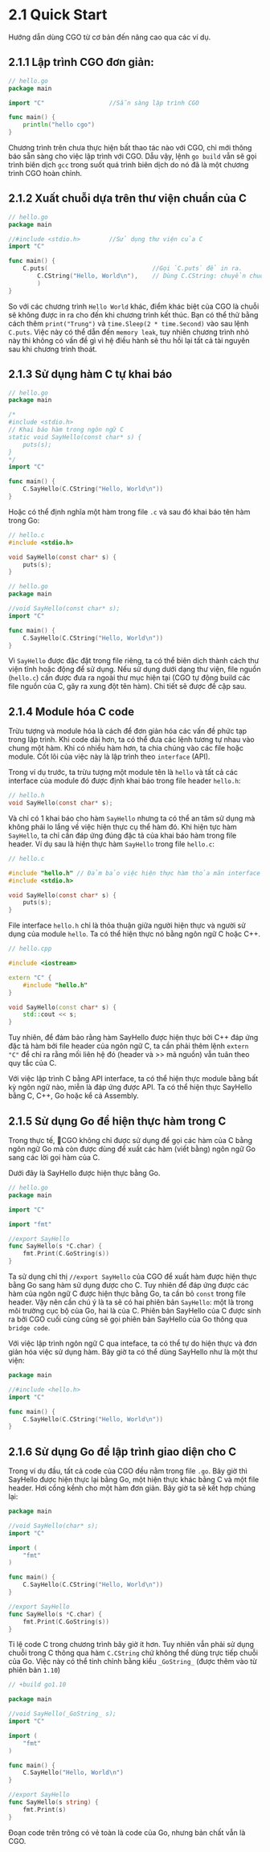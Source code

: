 2.1 Quick Start
===

Hướng dẫn dùng CGO từ cơ bản đến nâng cao qua các ví dụ.

2.1.1 Lập trình CGO đơn giản:
---

```go
// hello.go
package main

import "C"                  //Sẵn sàng lập trình CGO 

func main() {
    println("hello cgo")
}
```

Chương trình trên chưa thực hiện bất thao tác nào với CGO, chỉ mới thông báo sẵn sàng cho việc lập trình với CGO. Dẫu vậy, lệnh `go build` vẫn sẽ gọi trình biên dịch `gcc` trong suốt quá trình biên dịch do nó đã là một chương trình CGO hoàn chỉnh.

2.1.2 Xuất chuỗi dựa trên thư viện chuẩn của C
---

```go
// hello.go
package main

//#include <stdio.h>        //Sử dụng thư viện của C
import "C"

func main() {
    C.puts(                             //Gọi `C.puts` để in ra.
        C.CString("Hello, World\n"),    // Dùng C.CString: chuyển chuỗi của Go sang chuỗi của C
        )  
}
```

So với các chương trình `Hello World` khác, điểm khác biệt của CGO là chuỗi sẽ không được in ra cho đến khi chương trình kết thúc. Bạn có thể thử bằng cách thêm `print("Trung")` và `time.Sleep(2 * time.Second)` vào sau lệnh `C.puts`. Việc này có thể dẫn đến `memory leak`, tuy nhiên chương trình nhỏ này thi không có vấn đề gì vì hệ điều hành sẽ thu hồi lại tất cả tài nguyên sau khi chương trình thoát.

2.1.3 Sử dụng hàm C tự khai báo
---
```go
// hello.go
package main

/*
#include <stdio.h>
// Khai báo hàm trong ngôn ngữ C
static void SayHello(const char* s) {
    puts(s);
}
*/
import "C"

func main() {
    C.SayHello(C.CString("Hello, World\n"))
}
```

Hoặc có thể định nghĩa một hàm trong file `.c` và sau đó khai báo tên hàm trong Go:

```C
// hello.c
#include <stdio.h>

void SayHello(const char* s) {
    puts(s);
}
```

```Go
// hello.go
package main

//void SayHello(const char* s);
import "C"

func main() {
    C.SayHello(C.CString("Hello, World\n"))
}
```

Vì `SayHello` được đặc đặt trong file riêng, ta có thể biên dịch thành cách thư viện tĩnh hoặc động để sử dụng. Nếu sử dụng dưới dạng thư viện, file nguồn (`hello.c`) cần được đưa ra ngoài thư mục hiện tại (CGO tự động build các file nguồn của C, gây ra xung đột tên hàm). Chi tiết sẽ được đề cập sau.

2.1.4 Module hóa C code
---

Trừu tượng và module hóa là cách để đơn giản hóa các vấn đề phức tạp trong lập trình. Khi code dài hơn, ta có thể đưa các lệnh tương tự nhau vào chung một hàm. Khi có nhiều hàm hơn, ta chia chúng vào các file hoặc module. Cốt lõi của việc này là lập trình theo `interface` (API).

Trong ví dụ trước, ta trừu tượng một module tên là `hello` và tất cả các interface của module đó được định khai báo trong file header `hello.h`:
```h
// hello.h
void SayHello(const char* s);
```
Và chỉ có 1 khai báo cho hàm `SayHello` nhưng ta có thể an tâm sử dụng mà không phải lo lắng về việc hiện thực cụ thể  hàm đó. Khi hiện tực hàm `SayHello`, ta chỉ cần đáp ứng đúng đặc tả của khai báo hàm trong file header. Ví dụ sau là hiện thực hàm `SayHello` trong file `hello.c`:
```c
// hello.c

#include "hello.h" // Đảm bảo việc hiện thực hàm thỏa mãn interface của module. 
#include <stdio.h>

void SayHello(const char* s) {
    puts(s);
}
```

File interface `hello.h` chỉ là thỏa thuận giữa người hiện thực và người sử dụng của module `hello`. Ta có thể hiện thực nó bằng ngôn ngữ C hoặc C++.
```cpp
// hello.cpp

#include <iostream>

extern "C" {
    #include "hello.h"
}

void SayHello(const char* s) {
    std::cout << s;
}
```

Tuy nhiên, để đảm bảo rằng hàm SayHello được hiện thực bởi C++ đáp ứng đặc tả hàm bởi file header của ngôn ngữ C, ta cần phải thêm lệnh `extern "C"` để chỉ ra rằng mối liên hệ đó (header và >> mã nguồn) vẫn tuân theo quy tắc của C. 

Với việc lập trình C bằng API interface, ta có thể hiện thực module bằng bất kỳ ngôn ngữ nào, miễn là đáp ứng được API. Ta có thể hiện thực SayHello bằng C, C++, Go hoặc kể cả Assembly. 

2.1.5 Sử dụng Go để hiện thực hàm trong C
---

Trong thực tế, CGO không chỉ được sử dụng để gọi các hàm của C bằng ngôn ngữ Go mà còn được dùng để xuất các hàm (viết bằng) ngôn ngữ Go sang các lời gọi hàm của C.

Dưới đây là SayHello được hiện thực bằng Go.

```go
// hello.go
package main

import "C"

import "fmt"

//export SayHello
func SayHello(s *C.char) {
    fmt.Print(C.GoString(s))
}
```

Ta sử dụng chỉ thị `//export SayHello` của CGO để xuất hàm được hiện thực bằng Go sang hàm sử dụng được cho C. Tuy nhiên để đáp ứng được các hàm của ngôn ngữ C được hiện thực bằng Go, ta cần bỏ `const` trong file header. Vậy nên cần chú ý là ta sẽ có hai phiên bản `SayHello`: một là trong môi trường cục bộ của Go, hai là của C. Phiên bản SayHello của C được sinh ra bởi CGO cuối cùng cũng sẽ gọi phiên bản SayHello của Go thông qua `bridge code`.

Với việc lập trình ngôn ngữ C qua inteface, ta có thể tự do hiện thực và đơn giản hóa việc sử dụng hàm. Bây giờ ta có thể dùng SayHello như là một thư viện:

```go
package main

//#include <hello.h>
import "C"

func main() {
    C.SayHello(C.CString("Hello, World\n"))
}
```

2.1.6 Sử dụng Go để lập trình giao diện cho C
---

Trong ví dụ đầu, tất cả code của CGO đều nằm trong file `.go`. Bây giờ  thì SayHello được hiện thực lại bằng Go, một hiện thực khác bằng C và một file header. Hơi cồng kềnh cho một hàm đơn giản. Bây giờ ta sẽ kết hợp chúng lại:
```go
package main

//void SayHello(char* s);
import "C"

import (
    "fmt"
)

func main() {
    C.SayHello(C.CString("Hello, World\n"))
}

//export SayHello
func SayHello(s *C.char) {
    fmt.Print(C.GoString(s))
}
```

Tỉ lệ code C trong chương trình bây giờ ít hơn. Tuy nhiên vẫn phải sử dụng chuỗi trong C thông qua hàm `C.CString` chứ không thể dùng trực tiếp chuỗi của Go. Việc này có thể tinh chỉnh bằng kiểu `_GoString_` (được thêm vào từ phiên bản `1.10`)

```go
// +build go1.10

package main

//void SayHello(_GoString_ s);
import "C"

import (
    "fmt"
)

func main() {
    C.SayHello("Hello, World\n")
}

//export SayHello
func SayHello(s string) {
    fmt.Print(s)
}
```

Đoạn code trên trông có vẻ toàn là code của Go, nhưng bản chất vẫn là CGO.